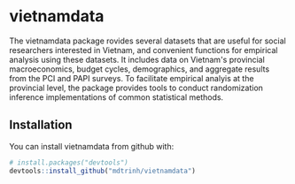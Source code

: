 
<!-- README.md is generated from README.Rmd. Please edit that file -->
vietnamdata
===========

The vietnamdata package rovides several datasets that are useful for social researchers interested in Vietnam, and convenient functions for empirical analysis using these datasets. It includes data on Vietnam's provincial macroeconomics, budget cycles, demographics, and aggregate results from the PCI and PAPI surveys. To facilitate empirical analyis at the provincial level, the package provides tools to conduct randomization inference implementations of common statistical methods.

Installation
------------

You can install vietnamdata from github with:

``` r
# install.packages("devtools")
devtools::install_github("mdtrinh/vietnamdata")
```
